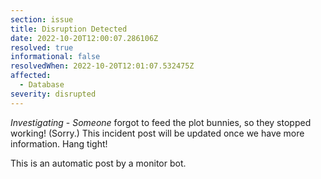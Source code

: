 ```yaml
---
section: issue
title: Disruption Detected
date: 2022-10-20T12:00:07.286106Z
resolved: true
informational: false
resolvedWhen: 2022-10-20T12:01:07.532475Z
affected:
  - Database
severity: disrupted
---
```

*Investigating* - _Someone_ forgot to feed the plot bunnies, so they stopped working! (Sorry.) This incident post will be updated once we have more information. Hang tight!

This is an automatic post by a monitor bot.
        